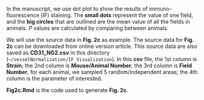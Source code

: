 In the manuscript, we use dot plot to show the results of immuno-fluorescence (IF) staining. The **small dots** represent the value of one field, and the **big circles** that are outlined are the mean value of all the fields in animals. *P* values are calculated by comparing between animals.

We will use the source data in **Fig. 2c** as example. The source data for **Fig. 2c** can be downloaded from online version article. This source data are also saved as **CD31_NG2.csv** in this directory (`~/vesselNormalization/IF_Visualization`). In this **csv** file, the 1st column is **Strain**; the 2nd column is **Mouse/Animal Number**; the 3rd column is **Field Number**, for each animal, we sampled 5 random/independent areas; the 4th column is the parameter of interested.

**Fig2c.Rmd** is the code used to generate **Fig. 2c**.
